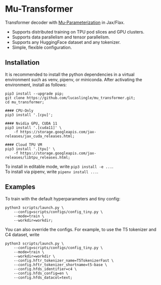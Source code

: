 # Mu-Transformer

Transformer decoder with [Mu-Parameterization](https://arxiv.org/abs/2203.03466) in Jax/Flax.

- Supports distributed training on TPU pod slices and GPU clusters. 
- Supports data parallelism and tensor parallelism.
- Supports any HuggingFace dataset and any tokenizer.
- Simple, flexible configuration.

## Installation

It is recommended to install the python dependencies in a virtual environment such as venv, pipenv, or miniconda. 
After activating the environment, install as follows:
```
pip3 install --upgrade pip;
git clone https://github.com/lucaslingle/mu_transformer.git;
cd mu_transformer;

#### CPU-Only
pip3 install '.[cpu]'; 

#### Nvidia GPU, CUDA 11
pip3 install '.[cuda11]' \
    -f https://storage.googleapis.com/jax-releases/jax_cuda_releases.html;

#### Cloud TPU VM
pip3 install '.[tpu]' \
    -f https://storage.googleapis.com/jax-releases/libtpu_releases.html;
```

To install in editable mode, write ```pip3 install -e ...```.  
To install via pipenv, write ```pipenv install ...```. 

## Examples

To train with the default hyperparameters and tiny config:
```
python3 scripts/launch.py \
    --config=scripts/configs/config_tiny.py \
    --mode=train \
    --workdir=workdir;
```

You can also override the configs. For example, to use the T5 tokenizer and C4 dataset, write
```
python3 scripts/launch.py \
    --config=scripts/configs/config_tiny.py \
    --mode=train \
    --workdir=workdir \
    --config.hftr_tokenizer_name=T5TokenizerFast \
    --config.hftr_tokenizer_shortname=t5-base \
    --config.hfds_identifier=c4 \
    --config.hfds_config=en \
    --config.hfds_datacol=text;
```
